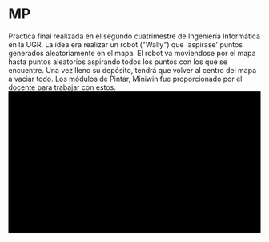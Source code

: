 # MP
Práctica final realizada en el segundo cuatrimestre de Ingeniería Informática en la UGR.
La idea era realizar un robot ("Wally") que 'aspirase' puntos generados aleatoriamente en el mapa.
El robot va moviendose por el mapa hasta puntos aleatorios aspirando todos los puntos con los que se encuentre. Una vez lleno su depósito, tendrá que volver al centro del mapa a vaciar todo. 
Los módulos de Pintar, Miniwin fue proporcionado por el docente para trabajar con estos.
![](gif_wally.gif)

